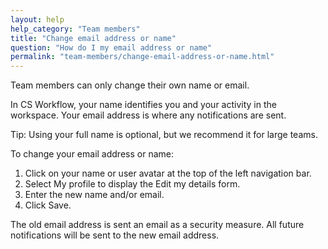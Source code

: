 ```yaml
---
layout: help
help_category: "Team members"
title: "Change email address or name"
question: "How do I my email address or name"
permalink: "team-members/change-email-address-or-name.html"
---
```


Team members can only change their own name or email.

In CS Workflow, your name identifies you and your activity in the
workspace. Your email address is where any notifications are sent.

Tip: Using your full name is optional, but we recommend it for large
teams.

To change your email address or name:

1.  Click on your name or user avatar at the top of the left navigation bar.
2.  Select My profile to display the Edit my details form.
3.  Enter the new name and/or email.
4.  Click Save.

The old email address is sent an email as a security measure. All future notifications will be sent
to the new email address.